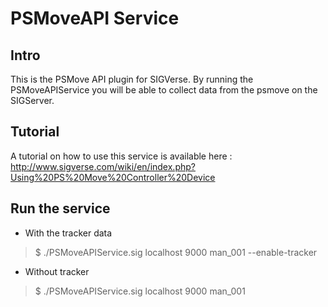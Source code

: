 PSMoveAPI Service
=================




Intro
------

This is the PSMove API plugin for SIGVerse. By running the PSMoveAPIService you will be able to collect data from the psmove on the SIGServer.



Tutorial
---------

A tutorial on how to use this service is available here :
http://www.sigverse.com/wiki/en/index.php?Using%20PS%20Move%20Controller%20Device



Run the service
---------------


- With the tracker data

> $ ./PSMoveAPIService.sig localhost 9000 man_001 --enable-tracker



- Without tracker

> $ ./PSMoveAPIService.sig localhost 9000 man_001
